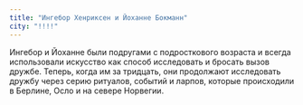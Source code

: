 ```yaml
---
title: "Ингебор Хенриксен и Йоханне Бокманн"
city: "!!!!"
---
```


Ингебор и Йоханне были подругами с подросткового возраста и всегда использовали искусство как способ исследовать и бросать вызов дружбе. Теперь, когда им за тридцать, они продолжают исследовать дружбу через серию ритуалов, событий и ларпов, которые происходили в Берлине, Осло и на севере Норвегии.

